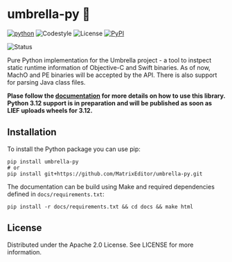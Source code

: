 # umbrella-py 🚧

[![python](https://img.shields.io/badge/python-3.8+-blue.svg?logo=python&labelColor=grey)](https://www.python.org/downloads/)
![Codestyle](https://img.shields.io:/static/v1?label=Codestyle&message=black&color=black)
![License](https://img.shields.io:/static/v1?label=License&message=Apache+v2.0&color=blue)
[![PyPI](https://img.shields.io/pypi/v/umbrella-py)](https://pypi.org/project/umbrella-py/)

![Status](https://img.shields.io:/static/v1?label=Status&message=Under%20Construction&color=teal)

Pure Python implementation for the Umbrella project - a tool to instpect static
runtime information of Objective-C and Swift binaries. As of now, MachO and PE
binaries will be accepted by the API. There is also support for parsing Java
class files.

**Plase follow the [documentation](https://matrixeditor.github.io/umbrella-py/)
for more details on how to use this library. Python 3.12 support is in preparation and will be published as soon as LIEF
uploads wheels for 3.12.**

## Installation

To install the Python package you can use pip:

```shell
pip install umbrella-py
# or
pip install git+https://github.com/MatrixEditor/umbrella-py.git
```

The documentation can be build using Make and required dependencies defined in
`docs/requirements.txt`:

```shell
pip install -r docs/requirements.txt && cd docs && make html
```

## License

Distributed under the Apache 2.0 License. See LICENSE for more information.